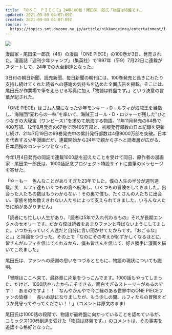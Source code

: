 ```yaml
---
title: 「ＯＮＥ　ＰＩＥＣＥ」24年100巻！尾田栄一郎氏「物語は終盤です。」
updated: 2021-09-03 04:07:09Z
created: 2021-09-03 04:07:09Z
source: >-
  https://topics.smt.docomo.ne.jp/article/nikkangeinou/entertainment/f-et-tp0-210903-202109030000028
---
```


![](https://img.topics.smt.news.goo.ne.jp/picture/nikkangeinou/m_f-et-tp0-210903-202109030000028.jpg?0x480)

漫画家・尾田栄一郎氏（46）の漫画「ONE PIECE」の100巻が3日、発売された。漫画誌「週刊少年ジャンプ」（集英社）で1997年（平9）7月22日に連載がスタートして、24年での大台到達となった。

3日付の朝日新聞、読売新聞、毎日新聞の朝刊には、100巻発売と長きにわたり支持し続けてくれた読者への感謝の気持ちを込めた全面広告を掲載。そこには、尾田氏が作業場で筆を走らせる写真に加え「物語は終盤です。」という決意の言葉が記された。

「ONE PIECE」はゴム人間になった少年モンキー・D・ルフィが海賊王を目指し、海賊団“麦わらの一味”を率いて、海賊王ゴール・D・ロジャーが残した“ひとつなぎの大秘宝（ワンピース）”を求めて航海する物語。11年11月発売の64巻で400万部、12年8月発売の67巻で同405万部と、初版発行部数の日本記録を更新し続け、21年7月19日の99巻発売中の累計発行部数は4億9000万部を突破。日本を代表する少年漫画だが、連載開始から24年で親から子へと読者層が広がる、日本屈指のコンテンツとなった。

今年1月4日発売の同誌で連載1000話を迎えたことを受けて同日、原作者の漫画家・尾田栄一郎氏は、1000話記念プロジェクト特設サイトに直筆のメッセージを寄せた。

「やーもー　色んなことがありすぎた23年でした。僕の人生の半分が週刊連載。笑　ルフィ達もいくつもの島へ航海し、いくつもの冒険をしてきました。出会った人たちの数はもうわからない！その裏で僕も、たくさんの人たちに出会い、家族を始め数えきれない人たちによって支えられてきました。いろんな人たちに頭があがりません」

「読者にも忙しい人生があり、『読者は5年で入れ代わるもの』それが長期エンタメのセオリーです。だから僕は読者をあまりファンと呼ばないようにしてました。いつか去っていく人達だと自分に言い聞かせてたからです。『おごるな』と。」と持論をつづった。その上で「なのにその考えが恥ずかしくなるほどに、皆さんがルフィを信じてくれるから、僕も皆さんを信じて、好き勝手に漫画を描いてこれました」

尾田氏は、ファンへの感謝の思いをつづるとともに、物語の現状についても説明。

「冒険はここへ来て、最終章に片足をつっこんでます。1000話もやってしまった、だけど、1000話やったからこそできる、面白すぎるストーリーがあるのです！　あるのですよ！！　なんやかんやで今ご縁のある世界中のONE PIECEファンの皆様！　長いお話になりましたが、もう少しの間、ルフィたちの冒険をどうか見守ってやってください！！」（コメントは原文のまま）

尾田氏は1000話の段階で、物語が最終盤に向かっていることを認めているが、コミックス100巻到達を受けた「物語は終盤です。」のコメントは、その事実を追認する格好となった。